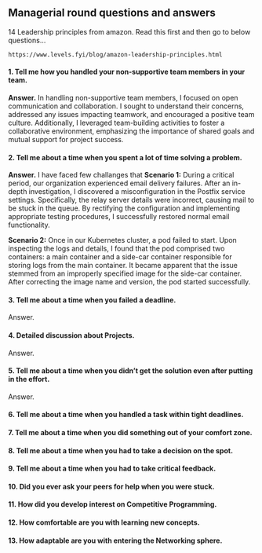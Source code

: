 ## Managerial round questions and answers
14 Leadership principles from amazon. Read this first and then go to below questions...
```
https://www.levels.fyi/blog/amazon-leadership-principles.html
```
#### 1. Tell me how you handled your non-supportive team members in your team.
**Answer.** In handling non-supportive team members, I focused on open communication and collaboration. I sought to understand their concerns, addressed any issues impacting teamwork, and encouraged a positive team culture. Additionally, I leveraged team-building activities to foster a collaborative environment, emphasizing the importance of shared goals and mutual support for project success.

#### 2. Tell me about a time when you spent a lot of time solving a problem.
**Answer.** I have faced few challanges that 
**Scenario 1:** During a critical period, our organization experienced email delivery failures. After an in-depth investigation, I discovered a misconfiguration in the Postfix service settings. Specifically, the relay server details were incorrect, causing mail to be stuck in the queue. By rectifying the configuration and implementing appropriate testing procedures, I successfully restored normal email functionality.

**Scenario 2:** Once in our Kubernetes cluster, a pod failed to start. Upon inspecting the logs and details, I found that the pod comprised two containers: a main container and a side-car container responsible for storing logs from the main container. It became apparent that the issue stemmed from an improperly specified image for the side-car container. After correcting the image name and version, the pod started successfully.

#### 3. Tell me about a time when you failed a deadline.

Answer.

#### 4. Detailed discussion about Projects.

Answer.

#### 5. Tell me about a time when you didn’t get the solution even after putting in the effort.

Answer.

#### 6. Tell me about a time when you handled a task within tight deadlines.

#### 7. Tell me about a time when you did something out of your comfort zone.

#### 8. Tell me about a time when you had to take a decision on the spot.

#### 9. Tell me about a time when you had to take critical feedback.

#### 10. Did you ever ask your peers for help when you were stuck.

#### 11. How did you develop interest on Competitive Programming.

#### 12. How comfortable are you with learning new concepts.

#### 13. How adaptable are you with entering the Networking sphere.
